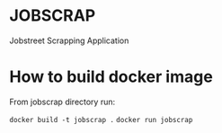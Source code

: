 # JOBSCRAP

Jobstreet Scrapping Application

# How to build docker image

From jobscrap directory run:

`docker build -t jobscrap .`
`docker run jobscrap`
